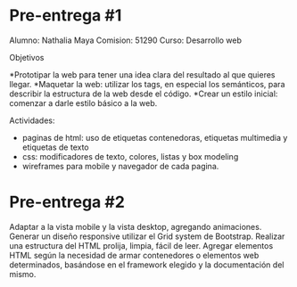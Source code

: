 # Pre-entrega #1

Alumno: Nathalia Maya
Comision: 51290
Curso: Desarrollo web

Objetivos

*Prototipar la web para tener una idea clara del resultado al que quieres llegar.
*Maquetar la web: utilizar los tags, en especial los semánticos, para describir la estructura de la web desde el código.
*Crear un estilo inicial: comenzar a darle estilo básico a la web.

Actividades:
- paginas de html: uso de etiquetas contenedoras, etiquetas multimedia y etiquetas de texto
- css: modificadores de texto, colores, listas y box modeling
- wireframes para mobile y navegador de cada pagina.

# Pre-entrega #2

Adaptar a la vista mobile y la vista desktop, agregando animaciones.
Generar un diseño responsive utilizar el Grid system de Bootstrap. 
Realizar una estructura del HTML prolija, limpia, fácil de leer. Agregar elementos HTML según la necesidad de armar contenedores o elementos web determinados, basándose en el framework elegido y la documentación del mismo. 
